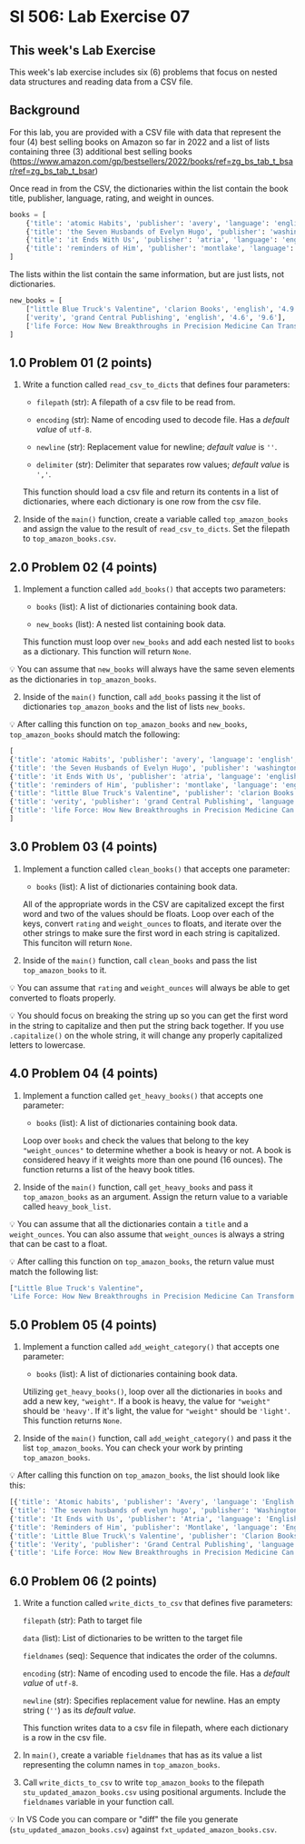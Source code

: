 # SI 506: Lab Exercise 07

## This week's Lab Exercise

This week's lab exercise includes six (6) problems that focus on nested data structures and reading data from a CSV file.

## Background

For this lab, you are provided with a CSV file with data that represent the four (4) best selling books on Amazon so far in 2022 and a list of lists containing three (3) additional best selling books (https://www.amazon.com/gp/bestsellers/2022/books/ref=zg_bs_tab_t_bsar/ref=zg_bs_tab_t_bsar)

Once read in from the CSV, the dictionaries within the list contain the book title, publisher, language, rating, and weight in ounces.

```python
books = [
    {'title': 'atomic Habits', 'publisher': 'avery', 'language': 'english', 'rating': '4.8', 'weight_ounces': '12.3'},
    {'title': 'the Seven Husbands of Evelyn Hugo', 'publisher': 'washington Square Press', 'language': 'english', 'rating': '4.6', 'weight_ounces': '10.9'},
    {'title': 'it Ends With Us', 'publisher': 'atria', 'language': 'english', 'rating': '4.7', 'weight_ounces': '10.4'},
    {'title': 'reminders of Him', 'publisher': 'montlake', 'language': 'english', 'rating': '4.7', 'weight_ounces': '11.2'}
]
```

The lists within the list contain the same information, but are just lists, not dictionaries.

```python
new_books = [
    ["little Blue Truck's Valentine", 'clarion Books', 'english', '4.9', '17.9'],
    ['verity', 'grand Central Publishing', 'english', '4.6', '9.6'],
    ['life Force: How New Breakthroughs in Precision Medicine Can Transform the Quality of Your Life & Those You Love', 'simon & Schuster', 'english', '4.4', '28.8']
]
```

## 1.0 Problem 01 (2 points)

1. Write a function called `read_csv_to_dicts` that defines four parameters:

    * `filepath` (str): A filepath of a csv file to be read from.

    * `encoding` (str): Name of encoding used to decode file. Has a *default value* of `utf-8`.

    * `newline` (str): Replacement value for newline; *default value* is `''`.

    * `delimiter` (str): Delimiter that separates row values; *default value* is `','`.

    This function should load a csv file and return its contents in a list of dictionaries,
    where each dictionary is one row from the csv file.

2. Inside of the `main()` function, create a variable called `top_amazon_books` and assign the value to the result of `read_csv_to_dicts`. Set the filepath to `top_amazon_books.csv`.

## 2.0 Problem 02 (4 points)

1. Implement a function called `add_books()` that accepts two parameters:

    * `books` (list): A list of dictionaries containing book data.

    * `new_books` (list): A nested list containing book data.

    This function must loop over `new_books` and add each nested list to `books` as a dictionary. This function will return `None`.

:bulb: You can assume that `new_books` will always have the same seven elements as the dictionaries in `top_amazon_books`.

2. Inside of the `main()` function, call `add_books` passing it the list of dictionaries `top_amazon_books` and the list of lists `new_books`.

:bulb: After calling this function on `top_amazon_books` and `new_books`, `top_amazon_books` should match the following:

```python
[
{'title': 'atomic Habits', 'publisher': 'avery', 'language': 'english', 'rating': '4.8', 'weight_ounces': '12.3'},
{'title': 'the Seven Husbands of Evelyn Hugo', 'publisher': 'washington Square Press', 'language': 'english', 'rating': '4.6', 'weight_ounces': '10.9'},
{'title': 'it Ends With Us', 'publisher': 'atria', 'language': 'english', 'rating': '4.7', 'weight_ounces': '10.4'},
{'title': 'reminders of Him', 'publisher': 'montlake', 'language': 'english', 'rating': '4.7', 'weight_ounces': '11.2'},
{'title': "little Blue Truck's Valentine", 'publisher': 'clarion Books', 'language': 'english', 'rating': '4.9', 'weight_ounces': '17.9'},
{'title': 'verity', 'publisher': 'grand Central Publishing', 'language': 'english', 'rating': '4.6', 'weight_ounces': '9.6'},
{'title': 'life Force: How New Breakthroughs in Precision Medicine Can Transform the Quality of Your Life & Those You Love', 'publisher': 'simon & Schuster', 'language': 'english', 'rating': '4.4', 'weight_ounces': '28.8'}
]
```


## 3.0 Problem 03 (4 points)

1. Implement a function called `clean_books()` that accepts one parameter:

    * `books` (list): A list of dictionaries containing book data.

     All of the appropriate words in the CSV are capitalized except the first word and two of the values should be floats. Loop over each of the keys, convert `rating` and `weight_ounces` to floats, and iterate over the other strings to make sure the first word in each string is capitalized. This funciton will return `None`.

2. Inside of the `main()` function, call `clean_books` and pass the list `top_amazon_books` to it.

:bulb: You can assume that `rating` and `weight_ounces` will always be able to get converted to floats properly.

:bulb: You should focus on breaking the string up so you can get the first word in the string to capitalize and then put the string back together. If you use `.capitalize()` on the whole string, it will change any properly capitalized letters to lowercase.


## 4.0 Problem 04 (4 points)

1. Implement a function called `get_heavy_books()` that accepts one parameter:

    * `books` (list): A list of dictionaries containing book data.

    Loop over `books` and check the values that belong to the key `"weight_ounces"` to determine whether a book is heavy or not. A book is considered heavy if it weights more than one pound (16 ounces). The function returns a list of the heavy book titles.

2. Inside of the `main()` function, call `get_heavy_books` and pass it `top_amazon_books` as an argument. Assign the return value to a variable called `heavy_book_list`.

:bulb: You can assume that all the dictionaries contain a `title` and a `weight_ounces`. You can also assume that `weight_ounces` is always a string that can be cast to a float.

:bulb: After calling this function on `top_amazon_books`, the return value must match the following list:

```python
["Little Blue Truck's Valentine",
'Life Force: How New Breakthroughs in Precision Medicine Can Transform the Quality of Your Life & Those You Love']
```

## 5.0 Problem 05 (4 points)

1. Implement a function called `add_weight_category()` that accepts one parameter:

    * `books` (list): A list of dictionaries containing book data.

    Utilizing `get_heavy_books()`, loop over all the dictionaries in `books` and add a new key, `"weight"`. If a book is heavy, the value for `"weight"` should be `'heavy'`. If it's light, the value for `"weight"` should be `'light'`. This function returns `None`.

2. Inside of the `main()` function, call `add_weight_category()` and pass it the list `top_amazon_books`. You can check your work by printing `top_amazon_books`.

:bulb: After calling this function on `top_amazon_books`, the list should look like this:

```python
[{'title': 'Atomic habits', 'publisher': 'Avery', 'language': 'English', 'rating': '4.8', 'weight_ounces': '12.3', 'weight': 'light'},
{'title': 'The seven husbands of evelyn hugo', 'publisher': 'Washington Square Press', 'language': 'English', 'rating': '4.6', 'weight_ounces': '10.9', 'weight': 'light'},
{'title': 'It Ends with Us', 'publisher': 'Atria', 'language': 'English', 'rating': '4.7', 'weight_ounces': '10.4', 'weight': 'light'},
{'title': 'Reminders of Him', 'publisher': 'Montlake', 'language': 'English', 'rating': '4.7', 'weight_ounces': '11.2', 'weight': 'light'},
{'title': 'Little Blue Truck\'s Valentine', 'publisher': 'Clarion Books', 'language': 'English', 'rating': '4.9', 'weight_ounces': '17.9', 'weight': 'heavy'},
{'title': 'Verity', 'publisher': 'Grand Central Publishing', 'language': 'English', 'rating': '4.6', 'weight_ounces': '9.6', 'weight': 'light'},
{'title': 'Life Force: How New Breakthroughs in Precision Medicine Can Transform the Quality of Your Life & Those You Love', 'publisher': 'Simon & Schuster', 'language': 'English', 'rating': '4.4', 'weight_ounces': '28.8', 'weight': 'heavy'}]
```

## 6.0 Problem 06 (2 points)

1. Write a function called `write_dicts_to_csv` that defines five parameters:

    `filepath` (str): Path to target file

    `data` (list): List of dictionaries to be written to the target file

    `fieldnames` (seq): Sequence that indicates the order of the columns.

    `encoding` (str): Name of encoding used to encode the file. Has a *default value* of `utf-8`.

    `newline` (str): Specifies replacement value for newline. Has an empty string (`''`)
    as its *default value*.

    This function writes data to a csv file in filepath, where each dictionary
    is a row in the csv file.

2. In `main()`, create a variable `fieldnames` that has as its value a list representing the column names in `top_amazon_books`.

3. Call `write_dicts_to_csv` to write `top_amazon_books` to the filepath
`stu_updated_amazon_books.csv` using positional arguments. Include the `fieldnames` variable in your function call.

:bulb: In VS Code you can compare or "diff" the file you generate (`stu_updated_amazon_books.csv`) against `fxt_updated_amazon_books.csv`.